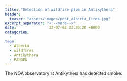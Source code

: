 ```yaml
---
title: "Detection of wildfire plum in Antikythera"
header:
  teaser: "assets/images/post_alberta_fires.jpg"
excerpt_separator: "<!--more-->"
date:               23-07-02 22:20:20 +0000
categories:
  - 
tags:
  - Alberta
  - wildfires
  - Antikythera
  - PANGEA
---
```

The NOA observatory at Antikythera has detected smoke.

